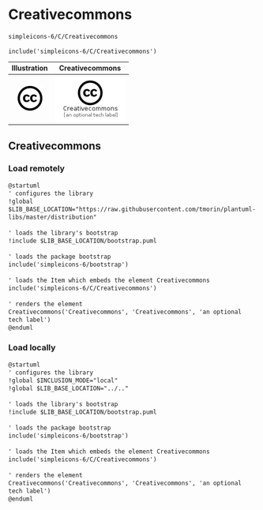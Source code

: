 # Creativecommons


```text
simpleicons-6/C/Creativecommons
```

```text
include('simpleicons-6/C/Creativecommons')
```



| Illustration | Creativecommons |
| :---: | :---: |
| ![illustration for Illustration](../../simpleicons-6/C/Creativecommons.png) | ![illustration for Creativecommons](../../simpleicons-6/C/Creativecommons.Local.png) |




## Creativecommons

### Load remotely
```plantuml
@startuml
' configures the library
!global $LIB_BASE_LOCATION="https://raw.githubusercontent.com/tmorin/plantuml-libs/master/distribution"

' loads the library's bootstrap
!include $LIB_BASE_LOCATION/bootstrap.puml

' loads the package bootstrap
include('simpleicons-6/bootstrap')

' loads the Item which embeds the element Creativecommons
include('simpleicons-6/C/Creativecommons')

' renders the element
Creativecommons('Creativecommons', 'Creativecommons', 'an optional tech label')
@enduml
```

### Load locally
```plantuml
@startuml
' configures the library
!global $INCLUSION_MODE="local"
!global $LIB_BASE_LOCATION="../.."

' loads the library's bootstrap
!include $LIB_BASE_LOCATION/bootstrap.puml

' loads the package bootstrap
include('simpleicons-6/bootstrap')

' loads the Item which embeds the element Creativecommons
include('simpleicons-6/C/Creativecommons')

' renders the element
Creativecommons('Creativecommons', 'Creativecommons', 'an optional tech label')
@enduml
```

